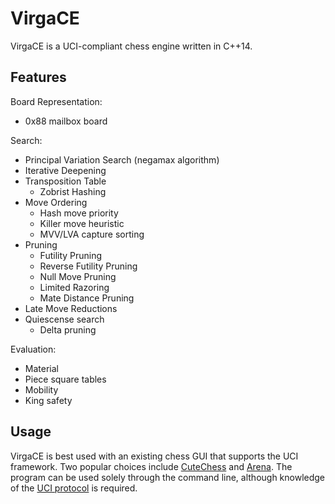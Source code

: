 # VirgaCE

VirgaCE is a UCI-compliant chess engine written in C++14. 


## Features

Board Representation:
  - 0x88 mailbox board

Search: 
  - Principal Variation Search (negamax algorithm)
  - Iterative Deepening
  - Transposition Table
    - Zobrist Hashing
  - Move Ordering
    - Hash move priority
    - Killer move heuristic
    - MVV/LVA capture sorting
  - Pruning
    - Futility Pruning
    - Reverse Futility Pruning
    - Null Move Pruning
    - Limited Razoring 
    - Mate Distance Pruning
  - Late Move Reductions
  - Quiescense search
    - Delta pruning

Evaluation: 
  - Material 
  - Piece square tables
  - Mobility
  - King safety

## Usage

VirgaCE is best used with an existing chess GUI that supports the UCI framework. Two popular choices include [CuteChess](https://cutechess.com/) and [Arena](http://www.playwitharena.de/). The program can be used solely through the command line, although knowledge of the [UCI protocol](http://wbec-ridderkerk.nl/html/UCIProtocol.html) is required. 
